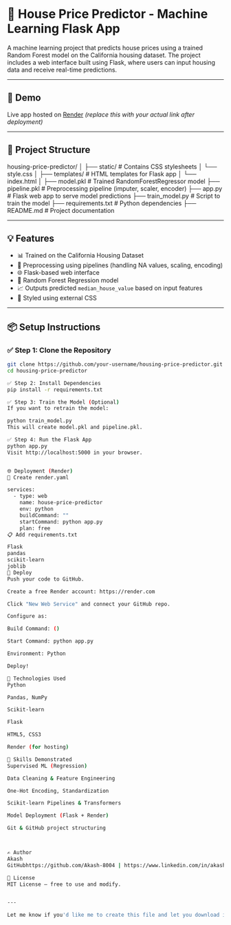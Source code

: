 # 🏡 House Price Predictor - Machine Learning Flask App

A machine learning project that predicts house prices using a trained Random Forest model on the California housing dataset. The project includes a web interface built using Flask, where users can input housing data and receive real-time predictions.

---

## 🚀 Demo

Live app hosted on [Render](https://your-render-link-here) *(replace this with your actual link after deployment)*

---

## 📁 Project Structure



housing-price-predictor/
│
├── static/ # Contains CSS stylesheets
│ └── style.css
│
├── templates/ # HTML templates for Flask app
│ └── index.html
│
├── model.pkl # Trained RandomForestRegressor model
├── pipeline.pkl # Preprocessing pipeline (imputer, scaler, encoder)
├── app.py # Flask web app to serve model predictions
├── train_model.py # Script to train the model
├── requirements.txt # Python dependencies
├── README.md # Project documentation



---

## 💡 Features

- 📊 Trained on the California Housing Dataset
- 🔧 Preprocessing using pipelines (handling NA values, scaling, encoding)
- 🌐 Flask-based web interface
- 🧠 Random Forest Regression model
- 📈 Outputs predicted `median_house_value` based on input features
- 🎨 Styled using external CSS

---

## 📦 Setup Instructions

### ✅ Step 1: Clone the Repository

```bash
git clone https://github.com/your-username/housing-price-predictor.git
cd housing-price-predictor

✅ Step 2: Install Dependencies
pip install -r requirements.txt

✅ Step 3: Train the Model (Optional)
If you want to retrain the model:

python train_model.py
This will create model.pkl and pipeline.pkl.

✅ Step 4: Run the Flask App
python app.py
Visit http://localhost:5000 in your browser.


🌐 Deployment (Render)
📄 Create render.yaml

services:
  - type: web
    name: house-price-predictor
    env: python
    buildCommand: ""
    startCommand: python app.py
    plan: free
📋 Add requirements.txt

Flask
pandas
scikit-learn
joblib
🚀 Deploy
Push your code to GitHub.

Create a free Render account: https://render.com

Click "New Web Service" and connect your GitHub repo.

Configure as:

Build Command: ()

Start Command: python app.py

Environment: Python

Deploy!

📘 Technologies Used
Python

Pandas, NumPy

Scikit-learn

Flask

HTML5, CSS3

Render (for hosting)

🧠 Skills Demonstrated
Supervised ML (Regression)

Data Cleaning & Feature Engineering

One-Hot Encoding, Standardization

Scikit-learn Pipelines & Transformers

Model Deployment (Flask + Render)

Git & GitHub project structuring



✍️ Author
Akash
GitHubhttps://github.com/Akash-8004 | https://www.linkedin.com/in/akash-yadav-284909321/

📄 License
MIT License – free to use and modify.


---

Let me know if you'd like me to create this file and let you download it directly as `README.md`, or help push to GitHub.